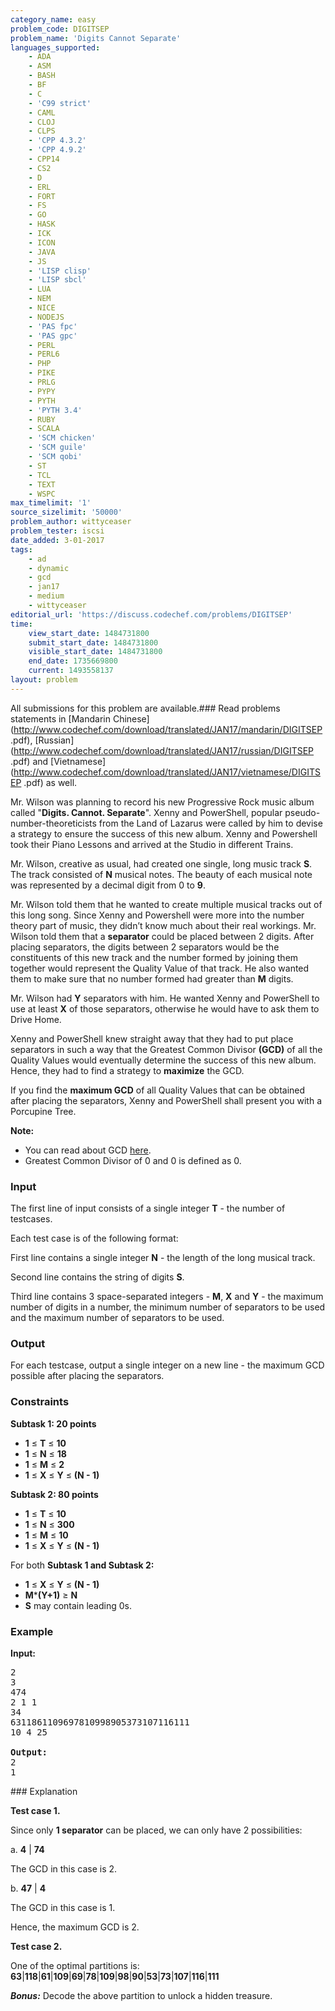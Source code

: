 ```yaml
---
category_name: easy
problem_code: DIGITSEP
problem_name: 'Digits Cannot Separate'
languages_supported:
    - ADA
    - ASM
    - BASH
    - BF
    - C
    - 'C99 strict'
    - CAML
    - CLOJ
    - CLPS
    - 'CPP 4.3.2'
    - 'CPP 4.9.2'
    - CPP14
    - CS2
    - D
    - ERL
    - FORT
    - FS
    - GO
    - HASK
    - ICK
    - ICON
    - JAVA
    - JS
    - 'LISP clisp'
    - 'LISP sbcl'
    - LUA
    - NEM
    - NICE
    - NODEJS
    - 'PAS fpc'
    - 'PAS gpc'
    - PERL
    - PERL6
    - PHP
    - PIKE
    - PRLG
    - PYPY
    - PYTH
    - 'PYTH 3.4'
    - RUBY
    - SCALA
    - 'SCM chicken'
    - 'SCM guile'
    - 'SCM qobi'
    - ST
    - TCL
    - TEXT
    - WSPC
max_timelimit: '1'
source_sizelimit: '50000'
problem_author: wittyceaser
problem_tester: iscsi
date_added: 3-01-2017
tags:
    - ad
    - dynamic
    - gcd
    - jan17
    - medium
    - wittyceaser
editorial_url: 'https://discuss.codechef.com/problems/DIGITSEP'
time:
    view_start_date: 1484731800
    submit_start_date: 1484731800
    visible_start_date: 1484731800
    end_date: 1735669800
    current: 1493558137
layout: problem
---
```

All submissions for this problem are available.###  Read problems statements in [Mandarin Chinese](http://www.codechef.com/download/translated/JAN17/mandarin/DIGITSEP
.pdf), [Russian](http://www.codechef.com/download/translated/JAN17/russian/DIGITSEP
.pdf) and [Vietnamese](http://www.codechef.com/download/translated/JAN17/vietnamese/DIGITSEP
.pdf) as well.

Mr. Wilson was planning to record his new Progressive Rock music album called "**Digits. Cannot. Separate**". Xenny and PowerShell, popular pseudo-number-theoreticists from the Land of Lazarus were called by him to devise a strategy to ensure the success of this new album. Xenny and Powershell took their Piano Lessons and arrived at the Studio in different Trains.

Mr. Wilson, creative as usual, had created one single, long music track **S**. The track consisted of **N** musical notes. The beauty of each musical note was represented by a decimal digit from 0 to **9**.

Mr. Wilson told them that he wanted to create multiple musical tracks out of this long song. Since Xenny and Powershell were more into the number theory part of music, they didn’t know much about their real workings. Mr. Wilson told them that a **separator** could be placed between 2 digits. After placing separators, the digits between 2 separators would be the constituents of this new track and the number formed by joining them together would represent the Quality Value of that track. He also wanted them to make sure that no number formed had greater than **M** digits.

Mr. Wilson had **Y** separators with him. He wanted Xenny and PowerShell to use at least **X** of those separators, otherwise he would have to ask them to Drive Home.

Xenny and PowerShell knew straight away that they had to put place separators in such a way that the Greatest Common Divisor **(GCD)** of all the Quality Values would eventually determine the success of this new album. Hence, they had to find a strategy to **maximize** the GCD.

If you find the **maximum GCD** of all Quality Values that can be obtained after placing the separators, Xenny and PowerShell shall present you with a Porcupine Tree.

**Note:**

- You can read about GCD [here](https://en.wikipedia.org/wiki/Greatest_common_divisor).
- Greatest Common Divisor of 0 and 0 is defined as 0.
### Input

The first line of input consists of a single integer **T** - the number of testcases.

Each test case is of the following format:

First line contains a single integer **N** - the length of the long musical track.

Second line contains the string of digits **S**.

Third line contains 3 space-separated integers - **M**, **X** and **Y** - the maximum number of digits in a number, the minimum number of separators to be used and the maximum number of separators to be used.

### Output

For each testcase, output a single integer on a new line - the maximum GCD possible after placing the separators.

### Constraints

**Subtask 1: 20 points**

- **1** ≤ **T** ≤ **10**
- **1** ≤ **N** ≤ **18**
- **1** ≤ **M** ≤ **2**
- **1** ≤ **X** ≤ **Y** ≤ **(N - 1)**

**Subtask 2: 80 points**

- **1** ≤ **T** ≤ **10**
- **1** ≤ **N** ≤ **300**
- **1** ≤ **M** ≤ **10**
- **1** ≤ **X** ≤ **Y** ≤ **(N - 1)**

For both **Subtask 1 and Subtask 2:**

- **1** ≤ **X** ≤ **Y** ≤ **(N - 1)**
- **M**\***(Y+1)** ≥ **N**
- **S** may contain leading 0s.

### Example

**Input:**
<pre>
2
3
474
2 1 1
34
6311861109697810998905373107116111
10 4 25

<b>Output:</b>
2
1
</pre>### Explanation

**Test case 1.**

Since only **1 separator** can be placed, we can only have 2 possibilities:

 a. **4** | **74**

The GCD in this case is 2.

 b. **47** | **4**

The GCD in this case is 1.

Hence, the maximum GCD is 2.

**Test case 2.**

One of the optimal partitions is: **63**|**118**|**61**|**109**|**69**|**78**|**109**|**98**|**90**|**53**|**73**|**107**|**116**|**111**

**_Bonus:_** Decode the above partition to unlock a hidden treasure.
